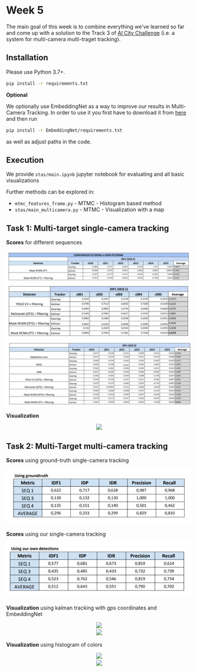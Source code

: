 # Week 5

The main goal of this week is to combine everything we've learned so far and come up with a solution to the Track 3 of [AI City Challenge](https://www.aicitychallenge.org) (i.e. a system for multi-camera multi-traget tracking).

## Installation

Please use Python 3.7+.

```bash
pip install -r requirements.txt
```

**Optional**

We optionally use EmbeddingNet as a way to improve our results in Multi-Camera Tracking. In order to use it you first have to download it from [here](https://drive.google.com/open?id=1LsnSwUDOd6CjAIBui4CKZeXnFYCQFdqA) and then run

```bash
pip install -r EmbeddingNet/requirements.txt
```

as well as adjust paths in the code.

## Execution

We provide `stas/main.ipynb` jupyter notebook for evaluating and all basic visualizations

Further methods can be explored in:

- `mtmc_features_frame.py` - MTMC - Histogram based method
- `stas/main_multicamera.py` - MTMC - Visualization with a map

## Task 1: Multi-target single-camera tracking

**Scores** for different sequences

<div align="center">
  <img src="https://github.com/mcv-m6-video/mcv-m6-2020-team6/blob/master/results_week5/filtering.png">
</div>

<div align="center">
  <img src="https://github.com/mcv-m6-video/mcv-m6-2020-team6/blob/master/results_week5/mtsc seq1.png">
</div>

<div align="center">
  <img src="https://github.com/mcv-m6-video/mcv-m6-2020-team6/blob/master/results_week5/mtsc_seq3_full.png">
</div>


**Visualization**

<div align="center">
<img src="https://github.com/mcv-m6-video/mcv-m6-2020-team6/blob/master/results_week5/single1.gif">
</div>


## Task 2: Multi-Target multi-camera tracking

**Scores** using ground-truth single-camera tracking

<div align="center">
  <img src="https://github.com/mcv-m6-video/mcv-m6-2020-team6/blob/master/results_week5/MTMC gt.png">
</div>

**Scores** using our single-camera tracking

<div align="center">
  <img src="https://github.com/mcv-m6-video/mcv-m6-2020-team6/blob/master/results_week5/MTMC ours.png">
</div>

**Visualization** using kalman tracking with gps coordinates and EmbeddingNet

<div align="center">
<img src="https://github.com/mcv-m6-video/mcv-m6-2020-team6/blob/master/results_week5/multihist0.gif">
</div>
<div align="center">
<img src="https://github.com/mcv-m6-video/mcv-m6-2020-team6/blob/master/results_week5/multihist1.gif">
</div>



**Visualization** using histogram of colors


<div align="center">
<img src="https://github.com/mcv-m6-video/mcv-m6-2020-team6/blob/master/results_week5/multi1.gif">
</div>
<div align="center">
<img src="https://github.com/mcv-m6-video/mcv-m6-2020-team6/blob/master/results_week5/multi2.gif">
</div>

